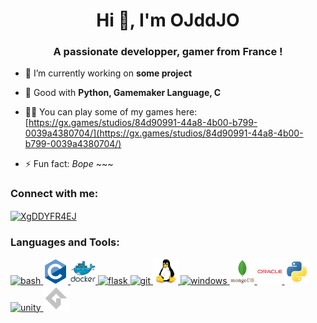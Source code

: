 <h1 align="center">Hi 👋, I'm OJddJO</h1>
<h3 align="center">A passionate developper, gamer from France !</h3>

- 🔭 I’m currently working on **some project**

- 🌱 Good with **Python, Gamemaker Language, C**

- 👨‍💻 You can play some of my games here: [https://gx.games/studios/84d90991-44a8-4b00-b799-0039a4380704/](https://gx.games/studios/84d90991-44a8-4b00-b799-0039a4380704/)

- ⚡ Fun fact: *Bope* ~~~

<h3 align="left">Connect with me:</h3>
<p align="left">
<a href="https://discord.gg/XgDDYFR4EJ" target="blank"><img align="center" src="https://raw.githubusercontent.com/rahuldkjain/github-profile-readme-generator/master/src/images/icons/Social/discord.svg" alt="XgDDYFR4EJ" height="30" width="40" /></a>
</p>

<h3 align="left">Languages and Tools:</h3>
<p align="left"> <a href="https://www.gnu.org/software/bash/" target="_blank" rel="noreferrer"> <img src="https://www.vectorlogo.zone/logos/gnu_bash/gnu_bash-icon.svg" alt="bash" width="40" height="40"/> </a> <a href="https://www.cprogramming.com/" target="_blank" rel="noreferrer"> <img src="https://raw.githubusercontent.com/devicons/devicon/master/icons/c/c-original.svg" alt="c" width="40" height="40"/> </a> <a href="https://www.docker.com/" target="_blank" rel="noreferrer"> <img src="https://raw.githubusercontent.com/devicons/devicon/master/icons/docker/docker-original-wordmark.svg" alt="docker" width="40" height="40"/> </a> <a href="https://flask.palletsprojects.com/" target="_blank" rel="noreferrer"> <img src="https://www.vectorlogo.zone/logos/pocoo_flask/pocoo_flask-icon.svg" alt="flask" width="40" height="40"/> </a> <a href="https://git-scm.com/" target="_blank" rel="noreferrer"> <img src="https://www.vectorlogo.zone/logos/git-scm/git-scm-icon.svg" alt="git" width="40" height="40"/> </a> <a href="https://www.linux.org/" target="_blank" rel="noreferrer"> <img src="https://raw.githubusercontent.com/devicons/devicon/master/icons/linux/linux-original.svg" alt="linux" width="40" height="40"/> <a href="https://www.microsoft.com/windows/" target="_blank" rel="noreferrer"> <img src="https://raw.githubusercontent.com/simple-icons/simple-icons/558ef5347730c2ca4c56a649240af0f6b0fa402c/icons/windows11.svg" alt="windows" width="40" height="40"/> </a> <a href="https://www.mongodb.com/" target="_blank" rel="noreferrer"> <img src="https://raw.githubusercontent.com/devicons/devicon/master/icons/mongodb/mongodb-original-wordmark.svg" alt="mongodb" width="40" height="40"/> </a> <a href="https://www.oracle.com/" target="_blank" rel="noreferrer"> <img src="https://raw.githubusercontent.com/devicons/devicon/master/icons/oracle/oracle-original.svg" alt="oracle" width="40" height="40"/> </a> <a href="https://www.python.org" target="_blank" rel="noreferrer"> <img src="https://raw.githubusercontent.com/devicons/devicon/master/icons/python/python-original.svg" alt="python" width="40" height="40"/> </a> <a href="https://unity.com/" target="_blank" rel="noreferrer"> <img src="https://www.vectorlogo.zone/logos/unity3d/unity3d-icon.svg" alt="unity" width="40" height="40"/> </a> <a href="https://gamemaker.io" target="_blank" rel="noreferrer"> <img src="https://raw.githubusercontent.com/vscode-icons/vscode-icons/0927fc72a1d655c12ec60178df88bef6da3b883d/icons/file_type_gamemaker2.svg" alt="gamemaker" width="40" height="40"/> </a> </p>
